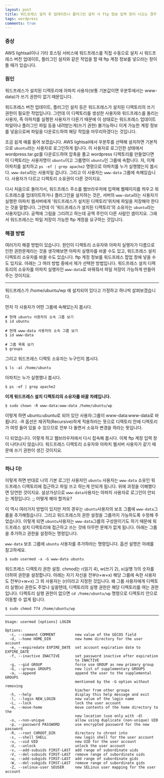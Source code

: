 ```yaml
---
layout: post
title: 워드프레스 설치 후 업데이트나 플러그인 설치 시 ftp 정보 입력 창이 나오는 경우
tags: wordpress
comments: true
---
```

    
### 증상
AWS lightsail이나 기타 호스팅 서비스에 워드프레스를 직접 수동으로 설치 시 워드프레스 버전 업데이트, 플러그인 설치와 같은 작업을 할 때 ftp 계정 정보를 넣으라는 창이 뜰 때가 있습니다.   
    
### 원인
워드프레스가 설치된 디렉토리에 아파치 사용자(보통 기본값이면 우분투에서는 www-data)가 쓰기 권한이 없기 때문입니다.    
    
워드프레스 버전 업데이트, 플러그인 설치 등은 워드프레스가 설치된 디렉토리의 쓰기 권한이 필요한 작업입니다. 그런데 이 디렉토리를 생성한 사용자와 워드프레스를 돌리는 사용자, 즉 아파치를 실행한 사용자가 다른기 때문에 이 상태로는 워드프레스 업데이트 파일이나 플러그인 파일 등을 내려받는게(쓰기 권한) 불가능하니 이게 가능한 계정 정보를 넣음으로써 파일을 다운로드하여 해당 작업을 마무리하겠다는 것입니다.  
     
조금 쉽게 예를 들어 보겠습니다. AWS lightsail에서 우분투를 선택해 설치하면 기본적으로 ```ubuntu```라는 사용자로 로그인하게 됩니다. 이 사용자로 로그인한 상태에서 wordpress.tar.gz를 다운로드하여 압축을 풀고 wordpress 디렉토리를 만들었다면 이 디렉토리는 사용자명이 ```ubuntu```이고 그룹명이 ```ubuntu```인 그룹에 속합니다. 자, 이제 아파치를 설치하고 ```ps -ef | grep apache2``` 명령으로 아파치를 누가 실행했는지 봅시다. ```www-data```라는 사용자일 겁니다. 그리고 이 사용자는 ```www-data``` 그룹에 속해있습니다. 사용자가 다르고 디렉토리 소유권이 다른 것이지요.       
     
다시 처음으로 돌아가서, 워드프레스 주소를 웹브라우저에 입력해 웹페이지를 띄우고 워드프레스를 업데이트하거나 플러그인을 설치하는 것은, 서버의 ```www-data```라는 사용자가 실행한 아파치 웹서버에게 '워드프레스가 설치된 디렉토리'위치에 파일을 저장해야 한다는 것을 말합니다. 그런데 이 '워드프레스가 설치된 디렉토리'의 소유자는 ```ubuntu```라는 사용자입니다. 공책에 그림을 그리려고 하는데 공책 주인이 다른 사람인 셈이지요. 그래서 워드프레스는 파일 저장이 가능한 ftp 계정을 요구하는 것입니다.   
     
### 해결 방법
여러가지 해결 방법이 있습니다. 원인이 디렉토리 소유자와 아파치 실행자가 다름으로 인한 권한문제라는 것을 생각해보면 아파치 실행자를 바꿀 수도 있고, 워드프레스 설치 디렉토리 소유자를 바꿀 수도 있습니다. ftp 계정 정보를 워드프레스 팝업 창에 넣을 수도 있지요. 아래는 그 여러 방법 중에서 제가 선택한 방법입니다. 워드프레스 설치 디렉토리의 소유자를 아파치 실행자인 ```www-data```로 바꿔줘서 파일 저장이 가능하게 만들어 주는 것이지요.    

---

워드프레스가 /home/ubuntu/wp 에 설치되어 있다고 가정하고 하나씩 살펴보겠습니다.    
    
먼저 각 사용자가 어떤 그룹에 속해있는지 봅시다.     
```
# 현재 ubuntu 사용자의 소속 그룹 보기
$ id ubuntu

# 현재 www-data 사용자의 소속 그룹 보기
$ id www-data

# 그룹 목록 보기
$ groups
```
     
그리고 워드프레스 디렉토 소유자는 누구인지 봅시다.
```
$ ls -al /home/ubuntu
```
      
아파치는 누가 실행했나 봅시다.
```
$ ps -ef | grep apache2
```
    
**이게 워드프레스 설치 디렉토리의 소유자를 바꿀 차례입니다.**
```
$ sudo chown -R www-data:www-data /home/ubuntu/wp
```
이렇게 하면 ubuntu:ubuntu로 되어 있던 사용자:그룹이 www-data:www-data로 바뀝니다. -R 옵션은 재귀적(Recursive)하게 적용하라는 뜻으로 디렉토리 안에 디렉토리가 여럿 들어 있을 수 있으므로 전부 다 돌면서 소유자 변경을 하라는 뜻입니다.    
     
다 되었습니다. 이렇게 하고 웹브라우저에서 다시 접속해 봅시다. 이제 ftp 계정 입력 창이 나타나지 않습니다. 워드프레스 디렉토리 소유자와 아파치 웹서버 사용자가 같기 때문에 쓰기 권한이 생긴 것이지요.   

---

### 하나 더!
이렇게 하면 반대로 나의 기본 로그인 사용자인 ```ubuntu``` 사용자는 ```www-data``` 소유인 워드프레스 디렉토리에 접근하고 파일 쓰고 하는게 안되게 됩니다. 위에 과정을 이해했다면 당연한 것이지요. 설상가상으로 ```www-data```사용자는 아파치 사용자로 로그인이 안되는 계정입니다. ;; 어떻게 해야 할까요?   
    
이 역시 여러가지 방법이 있지만 저의 경우는 ```ubuntu```사용자의 보조 그룹에 ```www-data```그룹을 추가해줬습니다. 그리고 워드프레스의 권한 설정을 그룹까지 가능하도록 수정해 주었습니다. 이렇게 되면 ```ubuntu```사용자는 ```www-data```그룹의 구성원이기도 하기 때문에 워드프레스 설치 디렉토리에 접근하고 쓰는 것에 아무런 문제가 없게 됩니다. 아래는 그룹을 추가하고 권한을 설정하는 명령입니다.   

```www-data``` 보조 그룹에 ```ubuntu``` 사용자를 추가하라는 명령입니다. 옵션 설명은 아래를 참고하세요.     
```
$ sudo usermod -a -G www-data ubuntu
```
     
워드프레스 디렉토리 권한 설정. chmod는 r(읽기 4), w(쓰기 2), x(실행 1)의 숫자를 더하여 권한을 설정합니다. 아래는 자기 자신을 전부(r+w+x) 해당 그룹에 속한 사용자도 전부(r+w+x) 그 외 사용자는 (r)이라고 지정한 것입니다. 왜 그룹 사용자에게 디렉토리 실행(x) 권한도 주었나 싶을텐데, 디렉토리의 실행 권한은 해당 디렉토리를 여는 권한입니다. 디렉토리 실행 권한이 없으면 ```cd /home/ubuntu/wp``` 명령으로 디렉토리 안으로 이동할 수 없게 됩니다.   
```
$ sudo chmod 774 /home/ubuntu/wp
```

---

```
Usage: usermod [options] LOGIN

Options:
  -c, --comment COMMENT         new value of the GECOS field
  -d, --home HOME_DIR           new home directory for the user account
  -e, --expiredate EXPIRE_DATE  set account expiration date to EXPIRE_DATE
  -f, --inactive INACTIVE       set password inactive after expiration
                                to INACTIVE
  -g, --gid GROUP               force use GROUP as new primary group
  -G, --groups GROUPS           new list of supplementary GROUPS
  -a, --append                  append the user to the supplemental GROUPS
                                mentioned by the -G option without removing
                                him/her from other groups
  -h, --help                    display this help message and exit
  -l, --login NEW_LOGIN         new value of the login name
  -L, --lock                    lock the user account
  -m, --move-home               move contents of the home directory to the
                                new location (use only with -d)
  -o, --non-unique              allow using duplicate (non-unique) UID
  -p, --password PASSWORD       use encrypted password for the new password
  -R, --root CHROOT_DIR         directory to chroot into
  -s, --shell SHELL             new login shell for the user account
  -u, --uid UID                 new UID for the user account
  -U, --unlock                  unlock the user account
  -v, --add-subuids FIRST-LAST  add range of subordinate uids
  -V, --del-subuids FIRST-LAST  remove range of subordinate uids
  -w, --add-subgids FIRST-LAST  add range of subordinate gids
  -W, --del-subgids FIRST-LAST  remove range of subordinate gids
  -Z, --selinux-user SEUSER     new SELinux user mapping for the user account
```